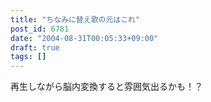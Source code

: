 ```yaml
---
title: "ちなみに替え歌の元はこれ"
post_id: 6781
date: "2004-08-31T00:05:33+09:00"
draft: true
tags: []
---
```



再生しながら脳内変換すると雰囲気出るかも！？
